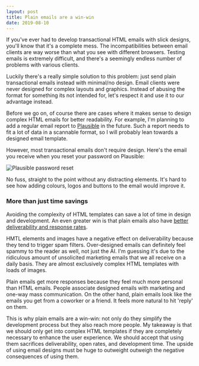 ```yaml
---
layout: post
title: Plain emails are a win-win
date: 2019-08-10
---
```


If you've ever had to develop transactional HTML emails with slick designs, you'll
know that it's a complete mess. The incompatibilities between email clients are way worse
than what you see with different browsers. Testing emails is extremely difficult, and
there's a seemingly endless number of problems with various clients.

Luckily there's a really simple solution to this problem: just send plain
transactional emails instead with minimal/no design. Email clients were never designed
for complex layouts and graphics. Instead of abusing the format for something its not
intended for, let's respect it and use it to our advantage instead.

Before we go on, of course there are cases where it makes sense to design complex HTML emails for
better readability. For example, I'm planning to add a regular email report
to [Plausible](https://plausible.io) in the future. Such a report needs to fit a lot of
data in a scannable format, so I will probably lean towards a designed email template.

However, most transactional emails don't require design. Here's the email
you receive when you reset your password on Plausible:


![Plausible password reset](/blog/assets/images/plausible_password_reset.png)

No fuss, straight to the point without any distracting elements. It's hard to see how
adding colours, logos and buttons to the email would improve it.

### More than just time savings

Avoiding the complexity of HTML templates can save a lot of time in design and development.
An even greater win is that plain emails also have
[better deliverability and response rates](https://blog.hubspot.com/marketing/plain-text-vs-html-emails-data).

HMTL elements and images have a negative effect on deliverability because they tend to trigger spam
filters. Over-designed emails can definitely feel spammy to the reader as well, not just the AI.
I'm guessing it's due to the ridiculous amount of unsolicited marketing emails
that we all receive on a daily basis. They are almost exclusively complex HTML templates with
loads of images.

Plain emails get more responses because they feel much more personal than HTML emails. People
associate designed emails with marketing and one-way mass communication. On the other hand, plain
emails look like the emails you get from a coworker or a friend. It feels more natural to hit
'reply' on them.

This is why plain emails are a win-win: not only do they simplify the development process but they
also reach more people. My takeaway is that we should only get into complex HTML templates if they are completely
necessary to enhance the user experience. We should accept that using them sacrifices deliverability,
open rates, and development time. The upside of using email designs must be huge to outweight
outweigh the negative consequences of using them.
